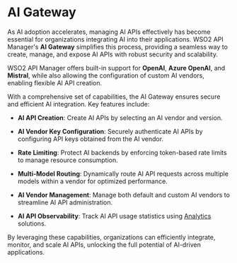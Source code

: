 # AI Gateway

As AI adoption accelerates, managing AI APIs effectively has become essential for organizations integrating AI into their applications. WSO2 API Manager's **AI Gateway** simplifies this process, providing a seamless way to create, manage, and expose AI APIs with robust security and scalability.

WSO2 API Manager offers built-in support for **OpenAI**, **Azure OpenAI**, and **Mistral**, while also allowing the configuration of custom AI vendors, enabling flexible AI API creation.

With a comprehensive set of capabilities, the AI Gateway ensures secure and efficient AI integration. Key features include:

- **AI API Creation**: Create AI APIs by selecting an AI vendor and version.

- **AI Vendor Key Configuration**: Securely authenticate AI APIs by configuring API keys obtained from the AI vendor.

- **Rate Limiting**: Protect AI backends by enforcing token-based rate limits to manage resource consumption.

- **Multi-Model Routing**: Dynamically route AI API requests across multiple models within a vendor for optimized performance.

- **AI Vendor Management**: Manage both default and custom AI vendors to streamline AI API administration.

- **AI API Observability**: Track AI API usage statistics using [Analytics]({{base_path}}/monitoring/api-analytics/choreo-analytics/api-analytics-architecture/) solutions.

By leveraging these capabilities, organizations can efficiently integrate, monitor, and scale AI APIs, unlocking the full potential of AI-driven applications.
